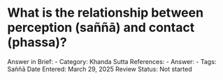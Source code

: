 # What is the relationship between perception (saññā) and contact (phassa)?

Answer in Brief: -
 Category: Khanda
Sutta References: -
Answer: -
Tags: Saññā
Date Entered: March 29, 2025
Review Status: Not started